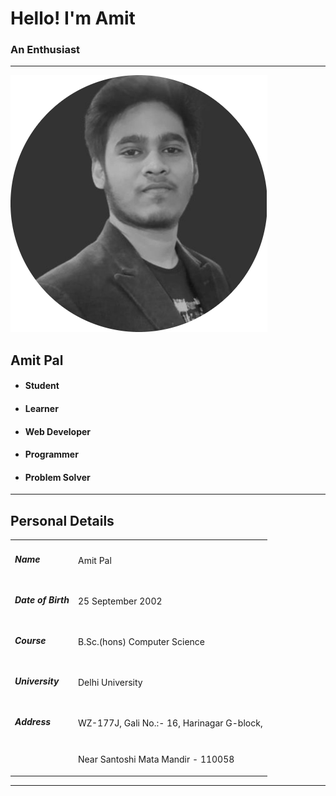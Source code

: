 <div class="landing" id="landing">
                <h1>Hello! I'm Amit</h1>
                <h3>An Enthusiast</h3>
        </div>
        <hr id="hr1">
        <div class="shortProfile">
                <img id="profilePic" src="./myPhoto_B&G_circle.png" alt="Profile Photo">
                <h2>Amit Pal</h2>
                <ul>
                <li><h4>Student</h4></li>
                <li><h4>Learner</h4></li>
                <li><h4>Web Developer</h4></li>
                <li><h4>Programmer</h4></li>
                <li><h4>Problem Solver</h4></li>
                </ul>
        </div>
        <hr>
        <div class="personalDetails">
                <h2>Personal Details</h2>
                <table>
                        <tr>
                                <td>
                                        <h5>Name</h5>
                                </td>
                                <td>
                                        <p>Amit Pal</p6>
                                </td>
                        </tr>
                        <tr>
                                <td>
                                        <h5>Date of Birth</h5>
                                </td>
                                <td>
                                        <p>25 September 2002</p>
                                </td>
                        </tr>
                        <tr>
                                <td>
                                        <h5>Course</h5>
                                </td>
                                <td>
                                        <p>B.Sc.(hons) Computer Science</p>
                                </td>
                        </tr>
                        <tr>
                                <td>
                                        <h5>University</h5>
                                </td>
                                <td>
                                        <p>Delhi University</p>
                                </td>
                        </tr>
                        <tr>
                                <td>
                                        <h5>Address</h5>
                                </td>
                                <td>
                                        <p>WZ-177J, Gali No.:- 16, Harinagar G-block,</p>
                                </td>
                        </tr>
                        <tr>
                                <td>
                                        <h5> </h5>
                                </td>
                                <td>
                                        <p> Near Santoshi Mata Mandir - 110058</p>
                                </td>
                        </tr>
                </table>
        </div>
        <hr>
        
